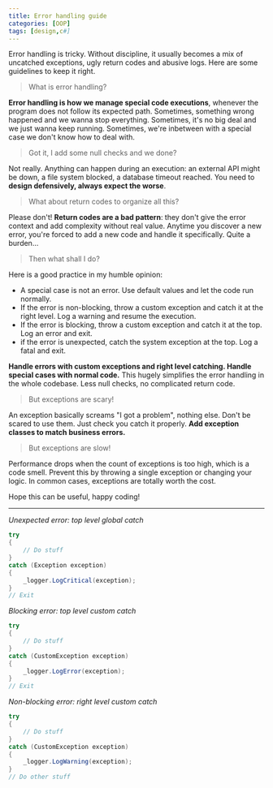 ```yaml
---
title: Error handling guide
categories: [OOP]
tags: [design,c#]
---
```


Error handling is tricky. Without discipline, it usually becomes a mix of uncatched exceptions, ugly return codes and abusive logs. Here are some guidelines to keep it right.

> What is error handling?

**Error handling is how we manage special code executions**, whenever the program does not follow its expected path. Sometimes, something wrong happened and we wanna stop everything. Sometimes, it's no big deal and we just wanna keep running. Sometimes, we're inbetween with a special case we don't know how to deal with.

> Got it, I add some null checks and we done?

Not really. Anything can happen during an execution: an external API might be down, a file system blocked, a database timeout reached. You need to **design defensively, always expect the worse**.

> What about return codes to organize all this?

Please don't! **Return codes are a bad pattern**: they don't give the error context and add complexity without real value. Anytime you discover a new error, you're forced to add a new code and handle it specifically. Quite a burden...

> Then what shall I do?

Here is a good practice in my humble opinion:
- A special case is not an error. Use default values and let the code run normally.
- If the error is non-blocking, throw a custom exception and catch it at the right level. Log a warning and resume the execution.
- If the error is blocking, throw a custom exception and catch it at the top. Log an error and exit.
- if the error is unexpected, catch the system exception at the top. Log a fatal and exit.

**Handle errors with custom exceptions and right level catching. Handle special cases with normal code.** This hugely simplifies the error handling in the whole codebase. Less null checks, no complicated return code.

> But exceptions are scary!

An exception basically screams "I got a problem", nothing else. Don't be scared to use them. Just check you catch it properly. **Add exception classes to match business errors.**

> But exceptions are slow!

Performance drops when the count of exceptions is too high, which is a code smell. Prevent this by throwing a single exception or changing your logic. In common cases, exceptions are totally worth the cost.

Hope this can be useful, happy coding!

---

*Unexpected error: top level global catch*
```csharp
try
{
    // Do stuff
}
catch (Exception exception)
{
    _logger.LogCritical(exception);
}
// Exit
```

*Blocking error: top level custom catch*
```csharp
try
{
    // Do stuff
}
catch (CustomException exception)
{
    _logger.LogError(exception);
}
// Exit
```

*Non-blocking error: right level custom catch*
```csharp
try
{
    // Do stuff
}
catch (CustomException exception)
{
    _logger.LogWarning(exception);
}
// Do other stuff
```